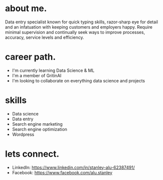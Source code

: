# about me.
Data entry specialist known for quick typing skills, razor-sharp eye for detail and an infatuation with keeping customers and employers happy. Require minimal supervision and continually seek ways to improve processes, accuracy, service levels and efficiency.

# career path.
- I'm currently learning Data Science & ML
- I'm a member of GritinAI
- I'm looking to collaborate on everything data science and projects

# skills
- Data science
- Data entry
- Search engine marketing
- Search engine optimization
- Wordpress

# lets connect.
- LinkedIn: https://www.linkedin.com/in/stanley-alu-62387491/
- Facebook: https://www.facebook.com/alu.stanley
